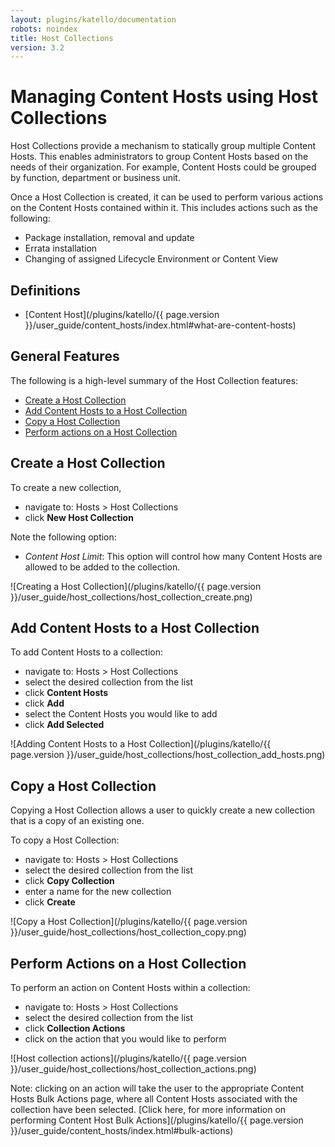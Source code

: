 ```yaml
---
layout: plugins/katello/documentation
robots: noindex
title: Host Collections
version: 3.2
---
```


# Managing Content Hosts using Host Collections

Host Collections provide a mechanism to statically group multiple Content Hosts.  This enables administrators to group Content Hosts based on the needs of their organization.  For example, Content Hosts could be grouped by function, department or business unit.

Once a Host Collection is created, it can be used to perform various actions on the Content Hosts contained within it.  This includes actions such as the following:

- Package installation, removal and update
- Errata installation
- Changing of assigned Lifecycle Environment or Content View

## Definitions

- [Content Host](/plugins/katello/{{ page.version }}/user_guide/content_hosts/index.html#what-are-content-hosts)

## General Features

The following is a high-level summary of the Host Collection features:

- [Create a Host Collection](#create-a-host-collection)
- [Add Content Hosts to a Host Collection](#add-content-hosts-to-a-host-collection)
- [Copy a Host Collection](#copy-a-host-collection)
- [Perform actions on a Host Collection](#perform-actions-on-a-host-collection)

## Create a Host Collection

To create a new collection,

- navigate to: Hosts > Host Collections
- click **New Host Collection**

Note the following option:

- *Content Host Limit*: This option will control how many Content Hosts are allowed to be added to the collection.

![Creating a Host Collection](/plugins/katello/{{ page.version }}/user_guide/host_collections/host_collection_create.png)

## Add Content Hosts to a Host Collection

To add Content Hosts to a collection:

- navigate to: Hosts > Host Collections
- select the desired collection from the list
- click **Content Hosts**
- click **Add**
- select the Content Hosts you would like to add
- click **Add Selected**

![Adding Content Hosts to a Host Collection](/plugins/katello/{{ page.version }}/user_guide/host_collections/host_collection_add_hosts.png)

## Copy a Host Collection

Copying a Host Collection allows a user to quickly create a new collection that is a copy of an existing one.

To copy a Host Collection:

- navigate to: Hosts > Host Collections
- select the desired collection from the list
- click **Copy Collection**
- enter a name for the new collection
- click **Create**

![Copy a Host Collection](/plugins/katello/{{ page.version }}/user_guide/host_collections/host_collection_copy.png)

## Perform Actions on a Host Collection

To perform an action on Content Hosts within a collection:

- navigate to: Hosts > Host Collections
- select the desired collection from the list
- click **Collection Actions**
- click on the action that you would like to perform

![Host collection actions](/plugins/katello/{{ page.version }}/user_guide/host_collections/host_collection_actions.png)

Note: clicking on an action will take the user to the appropriate Content Hosts Bulk Actions page, where all Content Hosts associated with the collection have been selected.  [Click here, for more information on performing Content Host Bulk Actions](/plugins/katello/{{ page.version }}/user_guide/content_hosts/index.html#bulk-actions)
